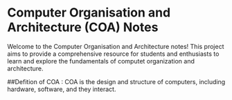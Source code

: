 # Computer Organisation and Architecture (COA) Notes
 Welcome to the Computer Organisation and Architecture notes! This project aims to provide a comprehensive resource for students and enthusiasts to learn and explore the fundamentals of computet organization and architecture.

##Defition of COA 
: COA is the design and structure of computers, including hardware, software, and they interact.
